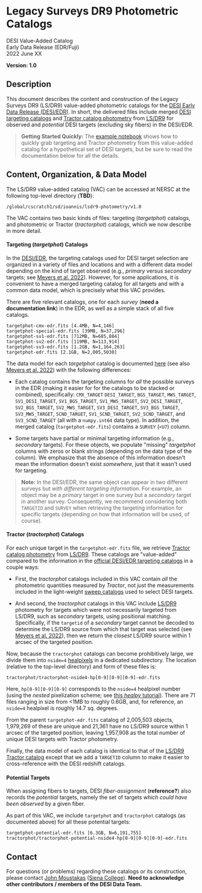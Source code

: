 Legacy Surveys DR9 Photometric Catalogs
=======================================

DESI Value-Added Catalog  
Early Data Release (EDR/Fuji)  
2022 June XX  

**Version: 1.0**

Description
-----------

This document describes the content and construction of the Legacy Surveys DR9
(LS/DR9) value-added photometric catalogs for the [DESI Early Data Release
(DESI/EDR)](https://data.desi.lbl.gov/public/edr). In short, the delivered files
include merged [DESI targeting
catalogs](https://desidatamodel.readthedocs.io/en/latest/DESI_TARGET/TARG_DIR/DR/VERSION/targets/PHASE/RESOLVE/OBSCON/PHASEtargets-OBSCON-RESOLVE-hp-HP.html#hdu1)
and [Tractor catalog
photometry](https://www.legacysurvey.org/dr9/description/#tractor-catalogs-1)
from [LS/DR9](https://www.legacysurvey.org/dr9/description) for observed and
*potential* DESI targets (excluding sky fibers) in the DESI/EDR.

> **Getting Started Quickly:** The [example
    notebook](https://github.com/moustakas/desi-photometry/blob/main/example.ipynb)
    shows how to quickly grab targeting and Tractor photometry from this
    value-added catalog for a hypothetical set of DESI targets, but be sure to
    read the documentation below for all the details.

Content, Organization, & Data Model
-----------------------------------

The LS/DR9 value-added catalog (VAC) can be accessed at NERSC at the following
top-level directory (**TBD**):

```
/global/cscratch1/sd/ioannis/lsdr9-photometry/v1.0
```

The VAC contains two basic kinds of files: targeting (*targetphot*) catalogs,
and photometric or Tractor (*tractorphot*) catalogs, which we now describe in
more detail.

#### Targeting (*targetphot*) Catalogs

In the [DESI/EDR](https://data.desi.lbl.gov/public/edr), the targeting catalogs
used for DESI target selection are organized in a variety of files and locations
and with a different data model depending on the kind of target observed (e.g.,
*primary* versus *secondary* targets; see [Meyers et
al. 2022](https://desi.lbl.gov/DocDB/cgi-bin/private/ShowDocument?docid=6693)). However,
for some applications, it is convenient to have a merged targeting catalog for
all targets and with a common data model, which is precisely what this VAC
provides.

There are five relevant catalogs, one for each *survey* (**need a documentation
link**) in the EDR, as well as a simple stack of all five catalogs.

```
targetphot-cmx-edr.fits [4.4MB, N=4,146]
targetphot-special-edr.fits [39MB, N=37,296]
targetphot-sv1-edr.fits [712MB, N=685,884]
targetphot-sv2-edr.fits [119MB, N=113,914]
targetphot-sv3-edr.fits [1.2GB, N=1,164,263]
targetphot-edr.fits [2.1GB, N=2,005,5030]
```

The data model for each *targetphot* catalog is documented
[here](https://desidatamodel.readthedocs.io/en/latest/DESI_TARGET/TARG_DIR/DR/VERSION/targets/PHASE/RESOLVE/OBSCON/PHASEtargets-OBSCON-RESOLVE-hp-HP.html#hdu1)
(see also [Meyers et
al. 2022](https://desi.lbl.gov/DocDB/cgi-bin/private/ShowDocument?docid=6693))
with the following differences:

* Each catalog contains the targeting columns for *all* the possible surveys in
the EDR (making it easier for for the catalogs to be stacked or combined),
specifically: `CMX_TARGET` `DESI_TARGET`, `BGS_TARGET`, `MWS_TARGET`,
`SV1_DESI_TARGET`, `SV1_BGS_TARGET`, `SV1_MWS_TARGET`, `SV2_DESI_TARGET`,
`SV2_BGS_TARGET`, `SV2_MWS_TARGET`, `SV3_DESI_TARGET`, `SV3_BGS_TARGET`,
`SV3_MWS_TARGET`, `SCND_TARGET`, `SV1_SCND_TARGET`, `SV2_SCND_TARGET`, and
`SV3_SCND_TARGET` (all with a `numpy.int64` data type). In addition, the merged
catalog (`targetphot-edr.fits`) contains a `SURVEY` (`<U7`) column.

* Some targets have partial or minimal targeting information (e.g., *secondary*
  targets). For these objects, we populate "missing" *targetphot* columns with
  zeros or blank strings (depending on the data type of the column). We
  emphasize that the absence of this information doesn't mean the information
  doesn't exist *somewhere*, just that it wasn't used for targeting.

> **Note:** In the DESI/EDR, the same object can appear in two different surveys
but *with different targeting information*. For example, an object may be a
*primary* target in one survey but a *secondary* target in another
survey. Consequently, we recommend considering both `TARGETID` and `SURVEY` when
retrieving the targeting information for specific targets (depending on how that
information will be used, of course).

#### Tractor (*tractorphot*) Catalogs

For each unique target in the `targetphot-edr.fits` file, we retrieve [Tractor
catalog
photometry](https://www.legacysurvey.org/dr9/description/#tractor-catalogs-1)
from [LS/DR9](https://www.legacysurvey.org/dr9/description). These catalogs are
"value-added" compared to the information in the [official DESI/EDR targeting
catalogs](https://data.desi.lbl.gov/public/edr/target/catalogs) in a couple
ways:

* First, the *tractorphot* catalogs included in this VAC contain *all* the
  photometric quantities measured by *Tractor*, not just the measurements
  included in the light-weight [sweep
  catalogs](https://www.legacysurvey.org/dr9/files/#sweep-catalogs-region-sweep)
  used to select DESI targets.

* And second, the *tractorphot* catalogs in this VAC include
  [LS/DR9](https://www.legacysurvey.org/dr9/description) photometry for targets
  which were not necessarily targeted from LS/DR9, such as *secondary* targets,
  using positional matching. Specifically, if the `targetid` of a *secondary*
  target cannot be decoded to determine the LS/DR9 source from which that target
  was selected (see [Meyers et
  al. 2022](https://desi.lbl.gov/DocDB/cgi-bin/private/ShowDocument?docid=6693)),
  then we return the *closest* LS/DR9 source within 1 arcsec of the targeted
  position.

Now, because the `tractorphot` catalogs can become prohibitively large, we
divide them into `nside=4`
[healpixels](https://healpy.readthedocs.io/en/latest/) in a dedicated
subdirectory. The location (relative to the top-level directory) and form of
these files is:

```
tractorphot/tractorphot-nside4-hp[0-9][0-9][0-9]-edr.fits
```

Here, `hp[0-9][0-9][0-9]` corresponds to the `nside=4` healpixel number (using the *nested*
pixelization scheme; see [this *healpy*
tutorial](https://healpix.jpl.nasa.gov/pdf/intro.pdf)). There are 71 files
ranging in size from <1MB to roughly 0.6GB, and, for reference, an `nside=4`
healpixel is roughly 14.7 sq. degrees.

From the parent `targetphot-edr.fits` catalog of 2,005,503 objects, 1,979,269 of
these are unique and 21,361 have no LS/DR9 source within 1 arcsec of the
targeted position, leaving 1,957,908 as the total number of unique DESI targets
with Tractor photometry.

Finally, the data model of each catalog is identical to that of the [LS/DR9
Tractor
catalog](https://www.legacysurvey.org/dr9/description/#tractor-catalogs-1)
except that we add a `TARGETID` column to make it easier to cross-reference with
the DESI redshift catalogs.

#### Potential Targets

When assigning fibers to targets, DESI *fiber-assignment* (**reference?**) also
records the *potential* targets, namely the set of targets *which could have
been observed* by a given fiber.

As part of this VAC, we include `targetphot` and `tractorphot` catalogs (as
documented above) for all these potential targets:

```
targetphot-potential-edr.fits [6.3GB, N=6,191,755]
tractorphot/tractorphot-potential-nside4-hp[0-9][0-9][0-9]-edr.fits
```

Contact
-------

For questions (or problems) regarding these catalogs or its construction, please
contact [John Moustakas](jmoustakas@siena.edu) ([Siena
College](https://siena.edu)). **Need to acknowledge other contributors / members
of the DESI Data Team.**


